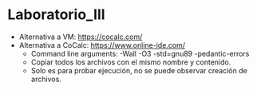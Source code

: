 # Laboratorio_III
- Alternativa a VM: https://cocalc.com/
- Alternativa a CoCalc: https://www.online-ide.com/
  - Command line arguments: -Wall -O3 -std=gnu89 -pedantic-errors
  - Copiar todos los archivos con el mismo nombre y contenido.
  - Solo es para probar ejecución, no se puede observar creación de archivos.
